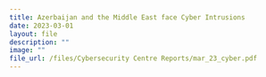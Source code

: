 ```yaml
---
title: Azerbaijan and the Middle East face Cyber Intrusions
date: 2023-03-01
layout: file
description: ""
image: ""
file_url: /files/Cybersecurity Centre Reports/mar_23_cyber.pdf
---
```

